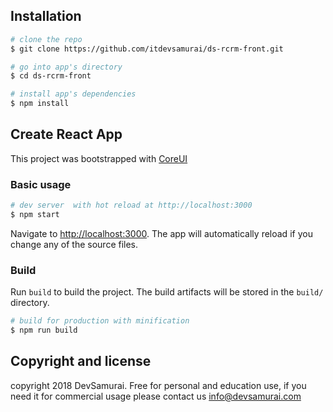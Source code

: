 ## Installation

``` bash
# clone the repo
$ git clone https://github.com/itdevsamurai/ds-rcrm-front.git

# go into app's directory
$ cd ds-rcrm-front

# install app's dependencies
$ npm install
```

## Create React App
This project was bootstrapped with [CoreUI](https://github.com/coreui/)

### Basic usage

``` bash
# dev server  with hot reload at http://localhost:3000
$ npm start
```

Navigate to [http://localhost:3000](http://localhost:3000). The app will automatically reload if you change any of the source files.

### Build

Run `build` to build the project. The build artifacts will be stored in the `build/` directory.

```bash
# build for production with minification
$ npm run build
```

## Copyright and license

copyright 2018 DevSamurai.
Free for personal and education use, if you need it for commercial usage please contact us info@devsamurai.com
